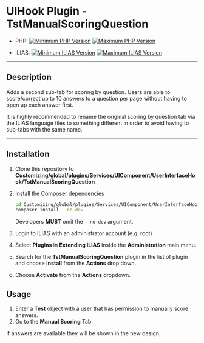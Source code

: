 # UIHook Plugin - TstManualScoringQuestion

* PHP: [![Minimum PHP Version](https://img.shields.io/badge/Minimum_PHP-7.2.x-blue.svg)](https://php.net/) [![Maximum PHP Version](https://img.shields.io/badge/Maximum_PHP-7.4.x-blue.svg)](https://php.net/)

* ILIAS: [![Minimum ILIAS Version](https://img.shields.io/badge/Minimum_ILIAS-5.4-orange.svg)](https://ilias.de/) [![Maximum ILIAS Version](https://img.shields.io/badge/Maximum_ILIAS-6.x-orange.svg)](https://ilias.de/)

---

## Description

Adds a second sub-tab for scoring by question. Users are able to score/correct up to 10 answers to a question per page without having to open up each answer first.

It is highly recommended to rename the original scoring by question tab via the ILIAS language files to something different in order to avoid having to sub-tabs with the same name.

---

## Installation

1. Clone this repository to **Customizing/global/plugins/Services/UIComponent/UserInterfaceHook/TstManualScoringQuestion**
2. Install the Composer dependencies  
   ```bash
   cd Customizing/global/plugins/Services/UIComponent/UserInterfaceHook/TstManualScoringQuestion
   composer install --no-dev
   ```
   Developers **MUST** omit the `--no-dev` argument.


3. Login to ILIAS with an administrator account (e.g. root)
4. Select **Plugins** in **Extending ILIAS** inside the **Administration** main menu.
5. Search for the **TstManualScoringQuestion** plugin in the list of plugin and choose **Install** from the **Actions** drop down.
6. Choose **Activate** from the **Actions** dropdown.

## Usage

1. Enter a **Test** object with a user that has permission to manually score answers.
2. Go to the **Manual Scoring** Tab.

If answers are available they will be shown in the new design.

